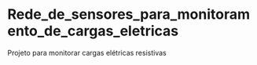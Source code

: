 # Rede_de_sensores_para_monitoramento_de_cargas_eletricas
 Projeto para monitorar cargas elétricas resistivas
